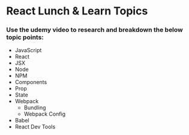 # React Lunch & Learn Topics
### Use the udemy video to research and breakdown the below topic points:
* JavaScript
* React
* JSX
* Node
* NPM
* Components
* Prop
* State
* Webpack
    + Bundling
    + Webpack Config
* Babel
* React Dev Tools